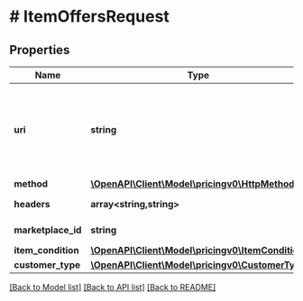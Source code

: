 # # ItemOffersRequest

## Properties

Name | Type | Description | Notes
------------ | ------------- | ------------- | -------------
**uri** | **string** | The resource path of the operation you are calling in batch without any query parameters.  If you are calling &#x60;getItemOffersBatch&#x60;, supply the path of &#x60;getItemOffers&#x60;.  **Example:** &#x60;/products/pricing/v0/items/B000P6Q7MY/offers&#x60;  If you are calling &#x60;getListingOffersBatch&#x60;, supply the path of &#x60;getListingOffers&#x60;.  **Example:** &#x60;/products/pricing/v0/listings/B000P6Q7MY/offers&#x60; |
**method** | [**\OpenAPI\Client\Model\pricingv0\HttpMethod**](HttpMethod.md) |  |
**headers** | **array<string,string>** | A mapping of additional HTTP headers to send/receive for the individual batch request. | [optional]
**marketplace_id** | **string** | A marketplace identifier. Specifies the marketplace for which prices are returned. |
**item_condition** | [**\OpenAPI\Client\Model\pricingv0\ItemCondition**](ItemCondition.md) |  |
**customer_type** | [**\OpenAPI\Client\Model\pricingv0\CustomerType**](CustomerType.md) |  | [optional]

[[Back to Model list]](../../README.md#models) [[Back to API list]](../../README.md#endpoints) [[Back to README]](../../README.md)
